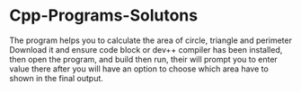 # Cpp-Programs-Solutons
The program helps you to calculate the area of circle, triangle and perimeter
Download it and ensure code block or dev++ compiler has been installed, then open the program, and build then run, their will prompt you to enter value there after you will have an option to choose which area have to shown in the final output.
